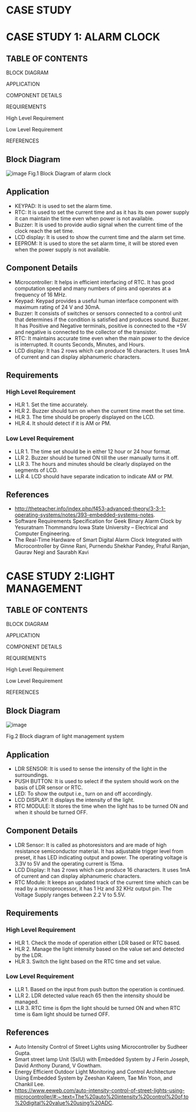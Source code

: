 # CASE STUDY

# CASE STUDY 1: ALARM CLOCK
## TABLE OF CONTENTS

 BLOCK DIAGRAM	
 
 APPLICATION	
 
 COMPONENT DETAILS	
 
 REQUIREMENTS	
 
 High Level Requirement	
 
 Low Level Requirement	
 
 REFERENCES	


## Block Diagram

![image](https://user-images.githubusercontent.com/47130806/154840454-7137ef8b-edcf-4ae8-9fe2-142e6ee895d3.png)
                               Fig.1 Block Diagram of alarm clock
 
 ## Application 
 
* KEYPAD:  It is used to set the alarm time.
* RTC:  It is used to set the current time and as it has its own power supply it can maintain the time even when power is not available.
* Buzzer:  It is used to provide audio signal when the current time of the clock reach the set time.
* LCD display:  It is used to show the current time and the alarm set time.
* EEPROM:  It is used to store the set alarm time, it will be stored even when the power supply is not available.  

## Component Details		
*	Microcontroller:  It helps in efficient interfacing of RTC. It has good computation speed and many numbers of pins and operates at a frequency of 16 MHz.
*	Keypad:  Keypad provides a useful human interface component with maximum rating of 24 V and 30mA.
* Buzzer:  It consists of switches or sensors connected to a control unit that determines if the condition is satisfied and produces sound. Buzzer. It has Positive and Negative terminals, positive is connected to the +5V and negative is connected to the collector of the transistor.
*	RTC:  It maintains accurate time even when the main power to the device is interrupted. It counts Seconds, Minutes, and Hours.
*	LCD display:  It has 2 rows which can produce 16 characters. It uses 1mA of current and can display alphanumeric characters.

## Requirements
### High Level Requirement
* HLR 1.  Set the time accurately.
* HLR 2.  Buzzer should turn on when the current time meet the set time.
* HLR 3.  The time should be properly displayed on the LCD.
* HLR 4.  It should detect if it is AM or PM.
### Low Level Requirement
* LLR 1.  The time set should be in either 12 hour or 24 hour format.
* LLR 2.  Buzzer should be turned ON till the user manually turns it off.
* LLR 3.  The hours and minutes should be clearly displayed on the segments of LCD.
* LLR 4.  LCD should have separate indication to indicate AM or PM.
## References
*	http://theteacher.info/index.php/f453-advanced-theory/3-3-1-operating-systems/notes/393-embedded-systems-notes.
*	Software Requirements Specification for Geek Binary Alarm Clock by Yesuratnam Thommandru Iowa State University – Electrical and Computer Engineering.
*	The Real-Time Hardware of Smart Digital Alarm Clock Integrated with Microcontroller by Ginne Rani, Purnendu Shekhar Pandey, Praful Ranjan, Gaurav Negi and Saurabh Kavi




# CASE STUDY 2:LIGHT MANAGEMENT
## TABLE OF CONTENTS

 BLOCK DIAGRAM	
 
 APPLICATION	
  
 COMPONENT DETAILS	
 
 REQUIREMENTS	
 
 High Level Requirement	
 
 Low Level Requirement	
 
 REFERENCES	
 
 
 ## Block Diagram

![image](https://user-images.githubusercontent.com/47130806/154840873-c9e34233-a528-456a-9f9a-90d798aa56ec.png)

 
Fig.2 Block diagram of light management system


## Application
*	LDR SENSOR:  It is used to sense the intensity of the light in the surroundings.
*	PUSH BUTTON:  It is used to select if the system should work on the basis of LDR sensor or RTC.
*	LED:  To show the output i.e., turn on and off accordingly.
*	LCD DISPLAY:  It displays the intensity of the light.
*	RTC MODULE:  It stores the time when the light has to be turned ON and when it should be turned OFF.

## Component Details
*	LDR Sensor:  It is called as photoresistors and are made of high resistance semiconductor material. It has adjustable trigger level from preset, it has LED indicating output and power. The operating voltage is 3.3V to 5V and the operating current is 15ma.
*	LCD Display:  It has 2 rows which can produce 16 characters. It uses 1mA of current and can display alphanumeric characters.
*	RTC Module:  It keeps an updated track of the current time which can be read by a microprocessor, it has 1 Hz and 32 KHz output pin. The Voltage Supply ranges between 2.2 V to 5.5V.

## Requirements
### High Level Requirement
* HLR 1.  Check the mode of operation either LDR based or RTC based.
* HLR 2.  Manage the light intensity based on the value set and detected by the LDR.
* HLR 3.  Switch the light based on the RTC time and set value.

### Low Level Requirement
* LLR 1.  Based on the input from push button the operation is continued.
* LLR 2.  LDR detected value reach 65 then the intensity should be managed.
* LLR 3.  RTC time is 6pm the light should be turned ON and when RTC time is 6am light should be turned OFF.

## References
*	Auto Intensity Control of Street Lights using Microcontroller by Sudheer Gupta.
*	Smart street lamp Unit (SslU) with Embedded System by J Ferin Joseph, David Anthony Durand, V Gowtham.
*	Energy Efficient Outdoor Light Monitoring and Control Architecture Using Embedded System by Zeeshan Kaleem, Tae Min Yoon, and Chankil Lee.
*	https://www.eeweb.com/auto-intensity-control-of-street-lights-using-microcontroller/#:~:text=The%20auto%20intensity%20control%20of,to%20digital%20value%20using%20ADC.



